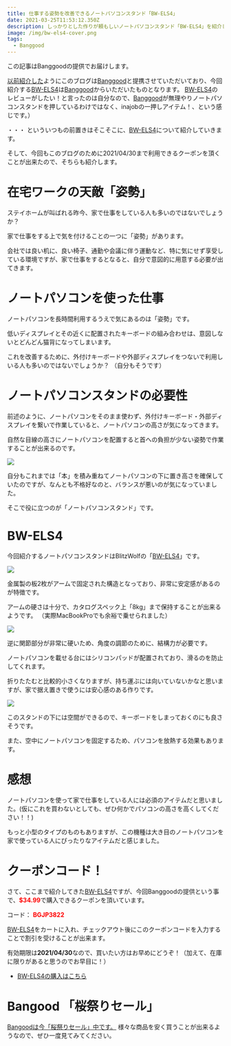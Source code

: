 ```yaml
---
title: 仕事する姿勢を改善できるノートパソコンスタンド「BW-ELS4」
date: 2021-03-25T11:53:12.350Z
description: しっかりとした作りが頼もしいノートパソコンスタンド「BW-ELS4」を紹介します。
image: /img/bw-els4-cover.png
tags:
  - Banggood
---
```

この記事はBanggoodの提供でお届けします。

[以前紹介した](../../post/中国ecサイトbanggood/)ようにこのブログは[Banggood](https://jp.banggood.com/?p=0M092355466124202012)と提携させていただいており、今回紹介する[BW-ELS4](https://www.banggood.com/BlitzWolfBW-ELS4-Laptop-Stand-Bracket-Foldable-Aluminum-Alloy-Laptop-Stand-Heat-Dissipation-Adjustable-Angle-Hold-up-to-8kg-Broad-Compatibility-p-1764855.html?p=0M092355466124202012)は[Banggood](https://jp.banggood.com/?p=0M092355466124202012)からいただいたものとなります。 [BW-ELS4](https://www.banggood.com/BlitzWolfBW-ELS4-Laptop-Stand-Bracket-Foldable-Aluminum-Alloy-Laptop-Stand-Heat-Dissipation-Adjustable-Angle-Hold-up-to-8kg-Broad-Compatibility-p-1764855.html?p=0M092355466124202012)のレビューがしたい！と言ったのは自分なので、[Banggood](https://jp.banggood.com/?p=0M092355466124202012)が無理やりノートパソコンスタンドを押しているわけではなく、inajobの一押しアイテム！、という感じです。）

・・・ といういつもの前置きはそこそこに、[BW-ELS4](https://www.banggood.com/BlitzWolfBW-ELS4-Laptop-Stand-Bracket-Foldable-Aluminum-Alloy-Laptop-Stand-Heat-Dissipation-Adjustable-Angle-Hold-up-to-8kg-Broad-Compatibility-p-1764855.html?p=0M092355466124202012)について紹介していきます。

そして、今回もこのブログのために2021/04/30まで利用できるクーポンを頂くことが出来たので、そちらも紹介します。

# 在宅ワークの天敵「姿勢」

ステイホームが叫ばれる昨今、家で仕事をしている人も多いのではないでしょうか？

家で仕事をする上で気を付けることの一つに「姿勢」があります。

会社では良い机に、良い椅子、通勤や会議に伴う運動など、特に気にせず享受している環境ですが、家で仕事をするとなると、自分で意図的に用意する必要が出てきます。

# ノートパソコンを使った仕事

ノートパソコンを長時間利用するうえで気にあるのは「姿勢」です。

低いディスプレイとその近くに配置されたキーボードの組み合わせは、意図しないとどんどん猫背になってしまいます。

これを改善するために、外付けキーボードや外部ディスプレイをつないで利用しいる人も多いのではないでしょうか？
（自分もそうです）

# ノートパソコンスタンドの必要性

前述のように、ノートパソコンをそのまま使わず、外付けキーボード・外部ディスプレイを繋いで作業していると、ノートパソコンの高さが気になってきます。

自然な目線の高さにノートパソコンを配置すると首への負担が少ない姿勢で作業することが出来るのです。

![](../../img/bw-els4-figure.png)

自分もこれまでは「本」を積み重ねてノートパソコンの下に置き高さを確保していたのですが、なんとも不格好なのと、バランスが悪いのが気になっていました。

そこで役に立つのが「ノートパソコンスタンド」です。

# BW-ELS4

今回紹介するノートパソコンスタンドはBlitzWolfの「[BW-ELS4](https://www.banggood.com/BlitzWolfBW-ELS4-Laptop-Stand-Bracket-Foldable-Aluminum-Alloy-Laptop-Stand-Heat-Dissipation-Adjustable-Angle-Hold-up-to-8kg-Broad-Compatibility-p-1764855.html?p=0M092355466124202012)」です。

![](../../img/bw-els4-overview.jpg)

金属製の板2枚がアームで固定された構造となっており、非常に安定感があるのが特徴です。

アームの硬さは十分で、カタログスペック上「8kg」まで保持することが出来るようです。
（実際MacBookProでも余裕で乗せられました）

![](../../img/bw-els4-under-storage.jpg)

逆に関節部分が非常に硬いため、角度の調節のために、結構力が必要です。

ノートパソコンを載せる台にはシリコンパッドが配置されており、滑るのを防止してくれます。

折りたたむと比較的小さくなりますが、持ち運ぶには向いていないかなと思いますが、家で据え置きで使うには安心感のある作りです。

![](../../img/bw-els4-fold.jpg)

このスタンドの下には空間ができるので、キーボードをしまっておくのにも良さそうです。

また、空中にノートパソコンを固定するため、パソコンを放熱する効果もあります。

# 感想

ノートパソコンを使って家で仕事をしている人には必須のアイテムだと思いました。(仮にこれを買わないとしても、ぜひ何かでパソコンの高さを高くしてください！！)

もっと小型のタイプのものもありますが、この機種は大き目のノートパソコンを家で使っている人にぴったりなアイテムだと感じました。

# クーポンコード！

さて、ここまで紹介してきた[BW-ELS4](https://www.banggood.com/BlitzWolfBW-ELS4-Laptop-Stand-Bracket-Foldable-Aluminum-Alloy-Laptop-Stand-Heat-Dissipation-Adjustable-Angle-Hold-up-to-8kg-Broad-Compatibility-p-1764855.html?p=0M092355466124202012)ですが、今回Banggoodの提供という事で、<span style="color:red">**$34.99**</span>で購入できるクーポンを頂いています。

コード：
<span style="color:red">**BGJP3822**</span>

[BW-ELS4](https://www.banggood.com/BlitzWolfBW-ELS4-Laptop-Stand-Bracket-Foldable-Aluminum-Alloy-Laptop-Stand-Heat-Dissipation-Adjustable-Angle-Hold-up-to-8kg-Broad-Compatibility-p-1764855.html?p=0M092355466124202012)をカートに入れ、チェックアウト後にこのクーポンコードを入力することで割引を受けることが出来ます。

有効期限は**2021/04/30**なので、買いたい方はお早めにどうぞ！（加えて、在庫に限りがあると思うのでお早目に！）

* [BW-ELS4の購入はこちら](https://www.banggood.com/BlitzWolfBW-ELS4-Laptop-Stand-Bracket-Foldable-Aluminum-Alloy-Laptop-Stand-Heat-Dissipation-Adjustable-Angle-Hold-up-to-8kg-Broad-Compatibility-p-1764855.html?p=0M092355466124202012)

# Bangood 「桜祭りセール」

[Bangoodは今「桜祭りセール」中です。](https://www.banggood.com/marketing-jpcoupon/tid-8783.html?utmid=17856&p=0M092355466124202012)
様々な商品を安く買うことが出来るようなので、ぜひ一度見てみてください。
